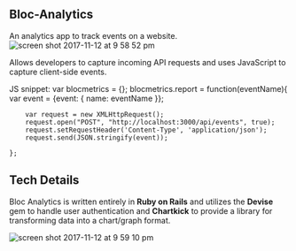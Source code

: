 ## Bloc-Analytics
An analytics app to track events on a website.
![screen shot 2017-11-12 at 9 58 52 pm](https://user-images.githubusercontent.com/19556195/32712294-aa03e5f4-c7f8-11e7-8cb4-9971d33d9384.png)

Allows developers to capture incoming API requests and uses JavaScript to capture client-side events.

JS snippet:
var blocmetrics = {};
	blocmetrics.report = function(eventName){
		var event = {event: { name: eventName }};

	    var request = new XMLHttpRequest();
	    request.open("POST", "http://localhost:3000/api/events", true);
	    request.setRequestHeader('Content-Type', 'application/json');
	    request.send(JSON.stringify(event));

	};

## Tech Details
Bloc Analytics is written entirely in **Ruby on Rails** and utilizes the **Devise** gem to handle user authentication and **Chartkick** to provide a library for transforming data into a chart/graph format.

![screen shot 2017-11-12 at 9 59 10 pm](https://user-images.githubusercontent.com/19556195/32712295-aa31b2d6-c7f8-11e7-82f7-e8e8b4d969c3.png)
